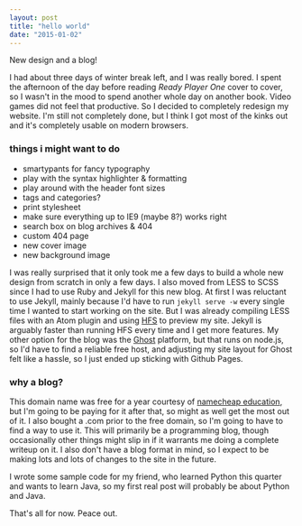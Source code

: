 ```yaml
---
layout: post
title: "hello world"
date: "2015-01-02"
---
```

New design and a blog!

I had about three days of winter break left, and I was really bored. I spent the afternoon of the day before reading *Ready Player One* cover to cover, so I wasn't in the mood to spend another whole day on another book. Video games did not feel that productive. So I decided to completely redesign my website. I'm still not completely done, but I think I got most of the kinks out and it's completely usable on modern browsers.

### things i might want to do
* smartypants for fancy typography
* play with the syntax highlighter & formatting
* play around with the header font sizes
* tags and categories?
* print stylesheet
* make sure everything up to IE9 (maybe 8?) works right
* search box on blog archives & 404
* custom 404 page
* new cover image
* new background image

I was really surprised that it only took me a few days to build a whole new design from scratch in only a few days. I also moved from LESS to SCSS since I had to use Ruby and Jekyll for this new blog. At first I was reluctant to use Jekyll, mainly because I'd have to run `jekyll serve -w` every single time I wanted to start working on the site. But I was already compiling LESS files with an Atom plugin and using [HFS](http://www.rejetto.com/hfs/) to preview my site. Jekyll is arguably faster than running HFS every time and I get more features. My other option for the blog was the [Ghost](https://ghost.org/) platform, but that runs on node.js, so I'd have to find a reliable free host, and adjusting my site layout for Ghost felt like a hassle, so I just ended up sticking with Github Pages.

### why a blog?
This domain name was free for a year courtesy of [namecheap education](https://nc.me/), but I'm going to be paying for it after that, so might as well get the most out of it. I also bought a .com prior to the free domain, so I'm going to have to find a way to use it. This will primarily be a programming blog, though occasionally other things might slip in if it warrants me doing a complete writeup on it. I also don't have a blog format in mind, so I expect to be making lots and lots of changes to the site in the future.

I wrote some sample code for my friend, who learned Python this quarter and wants to learn Java, so my first real post will probably be about Python and Java.

That's all for now. Peace out.
